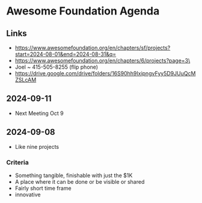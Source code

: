 # Awesome Foundation Agenda

## Links

* https://www.awesomefoundation.org/en/chapters/sf/projects?start=2024-08-01&end=2024-08-31&q=
* https://www.awesomefoundation.org/en/chapters/6/projects?page=3\
* Joel ~ 415-505-8255 (flip phone)
* https://drive.google.com/drive/folders/16S90hh9IxipngvFyy5D9JUuQcMZSLcAM

## 2024-09-11

* Next Meeting Oct 9

## 2024-09-08

* Like nine projects

### Criteria

* Something tangible, finishable with just the $1K
* A place where it can be done or be visible or shared
* Fairly short time frame
* innovative
